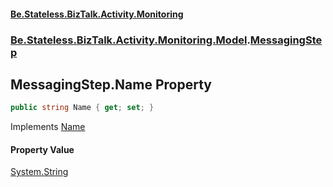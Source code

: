#### [Be.Stateless.BizTalk.Activity.Monitoring](README.md 'README')
### [Be.Stateless.BizTalk.Activity.Monitoring.Model](Be.Stateless.BizTalk.Activity.Monitoring.Model.md 'Be.Stateless.BizTalk.Activity.Monitoring.Model').[MessagingStep](MessagingStep.md 'Be.Stateless.BizTalk.Activity.Monitoring.Model.MessagingStep')

## MessagingStep.Name Property

```csharp
public string Name { get; set; }
```

Implements [Name](IActivity.Name.md 'Be.Stateless.BizTalk.Activity.Monitoring.Model.IActivity.Name')

#### Property Value
[System.String](https://docs.microsoft.com/en-us/dotnet/api/System.String 'System.String')